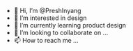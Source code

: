 - 👋 Hi, I’m @PreshInyang
- 👀 I’m interested in design
- 🌱 I’m currently learning product design
- 💞️ I’m looking to collaborate on ...
- 📫 How to reach me ...

<!---
PreshInyang/PreshInyang is a ✨ special ✨ repository because its `README.md` (this file) appears on your GitHub profile.
You can click the Preview link to take a look at your changes.
--->
